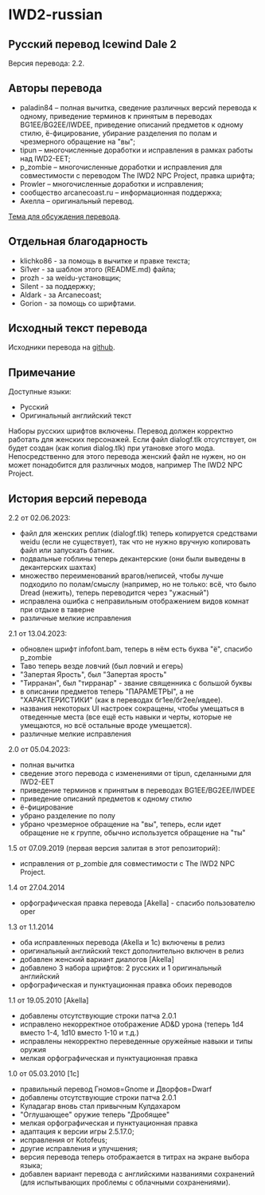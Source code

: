 IWD2-russian
=============

Русский перевод Icewind Dale 2
-------------------------------------------------------
Версия перевода: 2.2.

Авторы перевода
---------------

* paladin84 – полная вычитка, сведение различных версий перевода к одному, приведение терминов к принятым в переводах BG1EE/BG2EE/IWDEE, приведение описаний предметов к одному стилю, ё-фицирование, убирание разделения по полам и чрезмерного обращение на "вы";
* tipun – многочисленные доработки и исправления в рамках работы над IWD2-EET;
* p\_zombie – многочисленные доработки и исправления для совместимости с переводом The IWD2 NPC Project, правка шрифта;
* Prowler – многочисленные доработки и исправления;
* сообщество arcanecoast.ru – информационная поддержка;
* Акелла – оригинальный перевод.

[Тема для обсуждения перевода](https://arcanecoast.ru/forum/viewtopic.php?f=8&t=126).

Отдельная благодарность
-----------------------

- klichko86 - за помощь в вычитке и правке текста;
- Si1ver - за шаблон этого (README.md) файла;
- prozh - за weidu-установщик;
- Silent - за поддержку;
- Aldark - за Arcanecoast;
- Gorion - за помощь со шрифтами.

Исходный текст перевода
------------------------

Исходники перевода на [github](https://github.com/abalabokhin/iwd2_rus).

Примечание
-----------

Доступные языки:

- Русский
- Оригинальный английский текст

Наборы русских шрифтов включены.
Перевод должен корректно работать для женских персонажей. Если файл dialogf.tlk отсутствует, он будет создан (как копия dialog.tlk) при утановке этого мода. Непосредственно для этого перевода женский файл не нужен, но он может понадобится для различных модов, например The IWD2 NPC Project.

История версий перевода
-----------------------

2.2 от 02.06.2023:

- файл для женских реплик (dialogf.tlk) теперь копируется средствами weidu (если не существует), так что не нужно вручную копировать файл или запускать батник.
- подвальные гоблины теперь декантерские (они были выведены в декантерских шахтах)
- множество переименований врагов/неписей, чтобы лучше подходило по полам/смыслу (например, но не только: всё, что было Dread (нежить), теперь переводится через "ужасный")
- исправлена ошибка с неправильным отображением видов комнат при отдыхе в таверне
- различные мелкие исправления

2.1 от 13.04.2023:

- обновлен шрифт infofont.bam, теперь в нём есть буква "ё", спасибо p\_zombie
- Таво теперь везде ловчий (был ловчий и егерь)
- "Запертая Ярость", был "Запертая ярость"
- "Тирранан", был "тирранар" - звание священника с большой буквы
- в описании предметов теперь "ПАРАМЕТРЫ", а не "ХАРАКТЕРИСТИКИ" (как в переводах бг1ее/бг2ее/ивдее).
- названия некоторых UI настроек сокращены, чтобы умещаться в отведенные места (все ещё есть навыки и черты, которые не умещаются, но всё остальные вроде умещается).
- различные мелкие исправления

2.0 от 05.04.2023:

- полная вычитка
- сведение этого перевода с изменениями от tipun, сделанными для IWD2-EET
- приведение терминов к принятым в переводах BG1EE/BG2EE/IWDEE
- приведение описаний предметов к одному стилю
- ё-фицирование
- убрано разделение по полу
- убрано чрезмерное обращение на "вы", теперь, если идет обращение не к группе, обычно используется обращение на "ты"

1.5 от 07.09.2019 (первая версия залитая в этот репозиторий):

- исправления от p\_zombie для совместимости с The IWD2 NPC Project.

1.4 от 27.04.2014

- орфографическая правка перевода [Akella] - спасибо пользователю oper

1.3 от 1.1.2014

- оба исправленных перевода (Akella и 1c) включены в релиз
- оригинальный английский текст дополнительно включен в релиз
- добавлен женский вариант диалогов [Akella]
- добавлено 3 набора шрифтов: 2 русских и 1 оригинальный английский
- орфографическая и пунктуационная правка обоих переводов

1.1 от 19.05.2010 [Akella]

- добавлены отсутствующие строки патча 2.0.1
- исправлено некорректное отображение AD&D урона (теперь 1d4 вместо 1-4, 1d10 вместо 1-10 и т.д.)
- исправлены некорректно переведенные оружейные навыки и типы оружия
- мелкая орфографическая и пунктуационная правка

1.0 от 05.03.2010 [1c]

- правильный перевод Гномов=Gnome и Дворфов=Dwarf
- добавлены отсутствующие строки патча 2.0.1
- Куладагар вновь стал привычным Кулдахаром
- "Оглушающее" оружие теперь "Дробящее"
- мелкая орфографическая и пунктуационная правка
- адаптация к версии игры 2.5.17.0;
- исправления от Kotofeus;
- другие исправления и улучшения;
- версия перевода теперь отображается в титрах на экране выбора языка;
- добавлен вариант перевода с английскими названиями сохранений (для испытывающих проблемы с облачными сохранениями).


